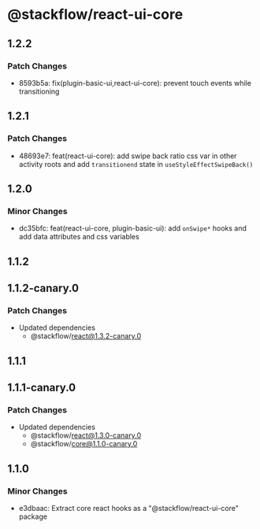 # @stackflow/react-ui-core

## 1.2.2

### Patch Changes

- 8593b5a: fix(plugin-basic-ui,react-ui-core): prevent touch events while transitioning

## 1.2.1

### Patch Changes

- 48693e7: feat(react-ui-core): add swipe back ratio css var in other activity roots and add `transitionend` state in `useStyleEffectSwipeBack()`

## 1.2.0

### Minor Changes

- dc35bfc: feat(react-ui-core, plugin-basic-ui): add `onSwipe*` hooks and add data attributes and css variables

## 1.1.2

## 1.1.2-canary.0

### Patch Changes

- Updated dependencies
  - @stackflow/react@1.3.2-canary.0

## 1.1.1

## 1.1.1-canary.0

### Patch Changes

- Updated dependencies
  - @stackflow/react@1.3.0-canary.0
  - @stackflow/core@1.1.0-canary.0

## 1.1.0

### Minor Changes

- e3dbaac: Extract core react hooks as a "@stackflow/react-ui-core" package
